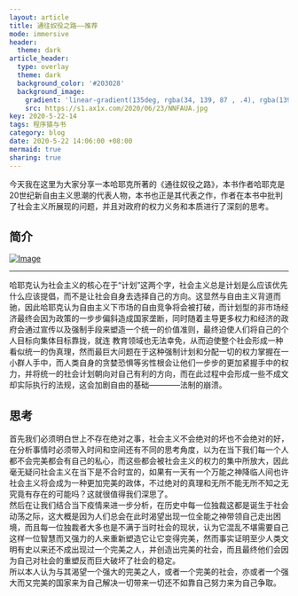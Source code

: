 ```yaml
---
layout: article
title: 通往奴役之路——推荐
mode: immersive
header:
  theme: dark
article_header:
  type: overlay
  theme: dark
  background_color: '#203028'
  background_image:
    gradient: 'linear-gradient(135deg, rgba(34, 139, 87 , .4), rgba(139, 34, 139, .4))'
    src: https://s1.ax1x.com/2020/06/23/NNFAUA.jpg
key: 2020-5-22-14
tags: 程序猿与书
category: blog
date: 2020-5-22 14:06:00 +08:00
mermaid: true
sharing: true
---
```


今天我在这里为大家分享一本哈耶克所著的《通往奴役之路》，本书作者哈耶克是20世纪新自由主义思潮的代表人物，本书也正是其代表之作，作者在本书中批判了社会主义所展现的问题，并且对政府的权力义务和本质进行了深刻的思考。

<!--more-->

## 简介

[![Image](https://s1.ax1x.com/2020/06/22/NGyyct.png)](https://book.douban.com/subject/1077528/)  

------------------------------------------------------------------------------------------------  

哈耶克认为社会主义的核心在于“计划”这两个字，社会主义总是计划是么应该优先什么应该提倡，而不是让社会自身去选择自己的方向。这显然与自由主义背道而驰，因此哈耶克认为自由主义下市场的自由竞争将会被打破，而计划型的非市场经济最终会因为政策的一步步偏斜造成国家垄断，同时随着主导更多权力和经济的政府会通过宣传以及强制手段来塑造一个统一的价值准则，最终迫使人们将自己的个人目标向集体目标靠拢，就连
教育领域也无法幸免，从而迫使整个社会形成一种看似统一的伪真理，然而最巨大问题在于这种强制计划和分配一切的权力掌握在一小群人手中，而人类自身的贪婪恐惧等劣性根会让他们一步步的更加紧握手中的权力，并将统一的社会计划朝向对自己有利的方向，而在此过程中会形成一些不成文却实际执行的法规，这会加剧自由的基础————法制的崩溃。

## 思考
首先我们必须明白世上不存在绝对之事，社会主义不会绝对的坏也不会绝对的好，在分析事情时必须带入时间和空间还有不同的思考角度，以为在当下我们每一个人都不会完美都会有自己的私心，而这些都会被社会主义的权力的集中所放大，因此毫无疑问社会主义在当下是不合时宜的，如果有一天有一个万能之神降临人间也许社会主义将会成为一种更加完美的政体，不过绝对的真理和无所不能无所不知之无究竟有存在的可能吗？这就很值得我们深思了。  
然后在让我们结合当下疫情来进一步分析，在历史中每一位独裁这都是诞生于社会动荡之际，这大概是因为人们总会在此时渴望出现一位全能之神带领自己走出困境，而且每一位独裁者大多也是不满于当时社会的现状，认为它混乱不堪需要自己这样一位智慧而又强力的人来重新塑造它让它变得完美，然而事实证明至少人类文明有史以来还不成出现过一个完美之人，并创造出完美的社会，而且最终他们会因为自己对社会的重塑反而巨大破坏了社会的稳定。  
所以本人认为与其渴望一个强大的完美之人，或者一个完美的社会，亦或者一个强大而又完美的国家来为自己解决一切带来一切还不如靠自己努力来为自己争取。
